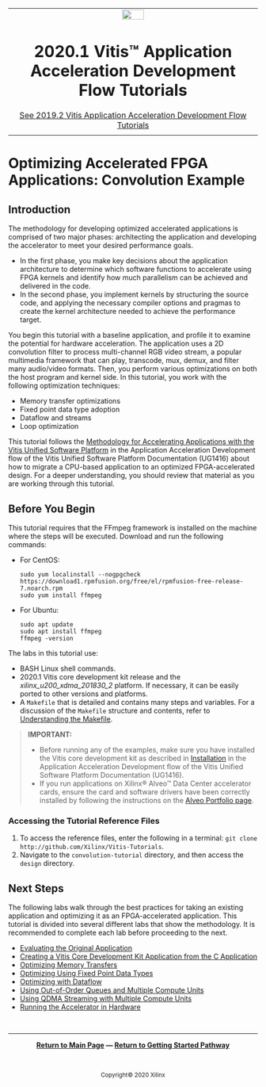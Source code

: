 ﻿
<table class="sphinxhide">
 <tr>
   <td align="center"><img src="https://www.xilinx.com/content/dam/xilinx/imgs/press/media-kits/corporate/xilinx-logo.png" width="30%"/><h1>2020.1 Vitis™ Application Acceleration Development Flow Tutorials</h1>
   <a href="https://github.com/Xilinx/Vitis-Tutorials/branches/all">See 2019.2 Vitis Application Acceleration Development Flow Tutorials</a>
   </td>
 </tr>
 <tr>
 <td>
 </td>
 </tr>
</table>

# Optimizing Accelerated FPGA Applications: Convolution Example

## Introduction

The methodology for developing optimized accelerated applications is comprised of two major phases: architecting the application and developing the accelerator to meet your desired performance goals.

* In the first phase, you make key decisions about the application architecture to determine which software functions to accelerate using FPGA kernels and identify how much parallelism can be achieved and delivered in the code.
* In the second phase, you implement kernels by structuring the source code, and applying the necessary compiler options and pragmas to create the kernel architecture needed to achieve the performance target.

You begin this tutorial with a baseline application, and profile it to examine the potential for hardware acceleration. The application uses a 2D convolution filter to process multi-channel RGB video stream, a popular multimedia framework that can play, transcode, mux, demux, and filter many audio/video formats. Then, you perform various optimizations on both the host program and kernel side. In this tutorial, you work with the following optimization techniques:

* Memory transfer optimizations
* Fixed point data type adoption
* Dataflow and streams
* Loop optimization

This tutorial follows the [Methodology for Accelerating Applications with the Vitis Unified Software Platform](https://www.xilinx.com/cgi-bin/docs/rdoc?v=2020.1;t=vitis+doc;d=methodologyacceleratingapplications.html) in the Application Acceleration Development flow of the Vitis Unified Software Platform Documentation (UG1416) about how to migrate a CPU-based application to an optimized FPGA-accelerated design. For a deeper understanding, you should review that material as you are working through this tutorial.

## Before You Begin

This tutorial requires that the FFmpeg framework is installed on the machine where the steps will be executed. Download and run the following commands:

* For CentOS:

   ```
   sudo yum localinstall --nogpgcheck https://download1.rpmfusion.org/free/el/rpmfusion-free-release-7.noarch.rpm
   sudo yum install ffmpeg
   ```

* For Ubuntu:

   ```
   sudo apt update
   sudo apt install ffmpeg
   ffmpeg -version
  ```

The labs in this tutorial use:

* BASH Linux shell commands.
* 2020.1 Vitis core development kit release and the *xilinx_u200_xdma_201830_2* platform. If necessary, it can be easily ported to other versions and platforms.
* A `Makefile` that is detailed and contains many steps and variables. For a discussion of the `Makefile` structure and contents, refer to [Understanding the Makefile](./HowToRunTutorial.md).

>**IMPORTANT:**  
>
> * Before running any of the examples, make sure you have installed the Vitis core development kit as described in [Installation](https://www.xilinx.com/cgi-bin/docs/rdoc?v=2020.1;t=vitis+doc;d=vhc1571429852245.html) in the Application Acceleration Development flow of the Vitis Unified Software Platform Documentation (UG1416).
>* If you run applications on Xilinx® Alveo™ Data Center accelerator cards, ensure the card and software drivers have been correctly installed by following the instructions on the [Alveo Portfolio page](https://www.xilinx.com/products/boards-and-kits/alveo.html).

### Accessing the Tutorial Reference Files

1. To access the reference files, enter the following in a terminal: `git clone  http://github.com/Xilinx/Vitis-Tutorials`.
2. Navigate to the `convolution-tutorial` directory, and then access the `design` directory.

## Next Steps

The following labs walk through the best practices for taking an existing application and optimizing it as an FPGA-accelerated application. This tutorial is divided into several different labs that show the methodology. It is recommended to complete each lab before proceeding to the next.

* [Evaluating the Original Application](RunOriginalCode.md)
* [Creating a Vitis Core Development Kit Application from the C Application](baseline.md)
* [Optimizing Memory Transfers](localbuf.md)
* [Optimizing Using Fixed Point Data Types](fixedtype.md)
* [Optimizing with Dataflow](dataflow.md)
* [Using Out-of-Order Queues and Multiple Compute Units](multi-CU.md)
* [Using QDMA Streaming with Multiple Compute Units](qdma.md)
* [Running the Accelerator in Hardware](RunOnHardware.md)

<!--

1. [Evaluating the Original Application](RunOriginalCode.md): In this lab, the original C-based application is used to process the filtered video stream. This lab also discusses setting realistic performance goals for an accelerated application.
2. [Creating a Vitis Core Development Kit Application from the C Application](baseline.md): Convert the original C code into a host program and hardware kernel where the kernel is called by the host using the OpenCL™ API.
3. [Optimizing Memory Transfers](localbuf.md): Learn methods for optimizing the hardware kernel for improved memory access. You will learn how to use local cache to make efficient use of the FPGA bandwidth.
4. [Optimizing Using Fixed Point Data Types](fixedtype.md): Understand how data types affect design performance.
5. [Optimizing with Dataflow](dataflow.md): Improve the compute efficiency of your kernel, applying dataflow and streaming to improve the data-path in your kernel.
6. [Using Out-of-Order Queues and Multiple Compute Units](multi-CU.md): Modify the OpenCL API calls in the host program to allow for out-of-order task execution, and increase parallelism within the accelerator by synthesizing multiple kernels to perform the work.
7. [Using QDMA Streaming with Multiple Compute Units](qdma.md): Modify the design to use multiple CUs with streaming functionality based on the output from the previous lab.
8. [Running the Accelerator in Hardware](RunOnHardware.md): All the previous steps have been run in Hardware Emulation mode. Here you run the application on FPGA-based acceleration hardware.

-->
</br>
<hr/>
<p align="center" class="sphinxhide"><b><a href="./README.md">Return to Main Page</a> — <a href="/docs/vitis-getting-started/README.md">Return to Getting Started Pathway</a></b></p>
</br>
<p align="center" class="sphinxhide"><sup>Copyright&copy; 2020 Xilinx</sup></p>
